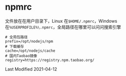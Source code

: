 # npmrc

文件放在在用户目录下，Linux 在`$HOME/.npmrc`，Windows 在`%USERPROFILE%\.npmrc`，全局路径在哪里可以问问搜索引擎

```
# 全局包路径
prefix=/opt/nodejs/npm
# 下载缓存
cache=/opt/nodejs/cache
# 国内Taobao镜像
registry=https://registry.npm.taobao.org/
```

Last Modified 2021-04-12
